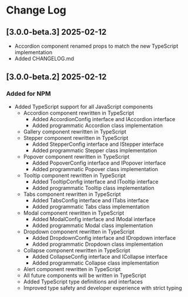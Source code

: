 # Change Log

## [3.0.0-beta.3] 2025-02-12

- Accordion component renamed props to match the new TypeScript implementation
- Added CHANGELOG.md

## [3.0.0-beta.2] 2025-02-12

### Added for NPM

- Added TypeScript support for all JavaScript components
  - Accordion component rewritten in TypeScript
    - Added AccordionConfig interface and IAccordion interface
    - Added programmatic Accordion class implementation
  - Gallery component rewritten in TypeScript
  - Stepper component rewritten in TypeScript
    - Added StepperConfig interface and IStepper interface
    - Added programmatic Stepper class implementation
  - Popover component rewritten in TypeScript
    - Added PopoverConfig interface and IPopover interface
    - Added programmatic Popover class implementation
  - Tooltip component rewritten in TypeScript
    - Added TooltipConfig interface and ITooltip interface
    - Added programmatic Tooltip class implementation
  - Tabs component rewritten in TypeScript
    - Added TabsConfig interface and ITabs interface
    - Added programmatic Tabs class implementation
  - Modal component rewritten in TypeScript
    - Added ModalConfig interface and IModal interface
    - Added programmatic Modal class implementation
  - Dropdown component rewritten in TypeScript
    - Added DropdownConfig interface and IDropdown interface
    - Added programmatic Dropdown class implementation
  - Collapse component rewritten in TypeScript
    - Added CollapseConfig interface and ICollapse interface
    - Added programmatic Collapse class implementation
  - Alert component rewritten in TypeScript
  - All future components will be written in TypeScript
  - Added TypeScript type definitions and interfaces
  - Improved type safety and developer experience with strict typing
